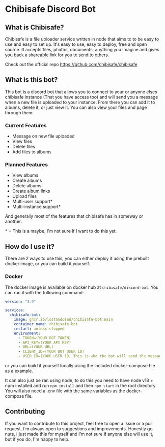 # Chibisafe Discord Bot

## What is Chibisafe?

Chibisafe is a file uploader service written in node that aims to to be easy to use and easy to set up. It's easy to use, easy to deploy, free and open source. It accepts files, photos, documents, anything you imagine and gives you back a shareable link for you to send to others.

Check out the official repo https://github.com/chibisafe/chibisafe

## What is this bot?

This bot is a discord bot that allows you to connect to your or anyone elses chibisafe instance (That you have access too) and will send you a message when a new file is uploaded to your instance. From there you can add it to albums, delete it, or just view it. You can also view your files and page through them.

### Current Features
- Message on new file uploaded
- View files
- Delete files
- Add files to albums

### Planned Features
- View albums
- Create albums
- Delete albums
- Create album links
- Upload files
- Multi-user support*
- Multi-instance support*

And generally most of the features that chibisafe has in someway or another.

\* = This is a maybe, I'm not sure if I want to do this yet.

## How do I use it?

There are 2 ways to use this, you can either deploy it using the prebuilt docker image, or you can build it yourself.

### Docker

The docker image is available on docker hub at `chibisafe/discord-bot`. You can run it with the following command:

```yml
version: "3.9"

services:
  chibisafe-bot:
    image: ghcr.io/lostanddead/chibisafe-bot:main
    container_name: chibisafe-bot
    restart: unless-stopped
    environment:
      - TOKEN=(YOUR BOT TOKEN)
      - API_KEY=(YOUR API KEY)
      - URL=(YOUR URL)
      - CLIENT_ID=(YOUR BOT USER ID)
      - USER_ID=(YOUR USER ID, This is who the bot will send the messages too)
```

or you can build it yourself locally using the included docker-compose file as a example.

It can also just be ran using node, to do this you need to have node v18 + npm installed and run `npm install` and then `npm start` in the root directory.
You will also need a .env file with the same variables as the docker-compose file.

## Contributing

If you want to contribute to this project, feel free to open a issue or a pull request. I'm always open to suggestions and improvements.
Honestly go nuts, I just made this for myself and I'm not sure if anyone else will use it, but if you do, I'm happy to help.